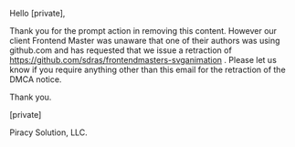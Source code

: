 Hello [private],

Thank you for the prompt action in removing this content. However our client Frontend Master was unaware that one of their authors was using github.com and has requested that we issue a retraction of https://github.com/sdras/frontendmasters-svganimation . Please let us know if you require anything other than this email for the retraction of the DMCA notice.

Thank you.

[private]

Piracy Solution, LLC.
